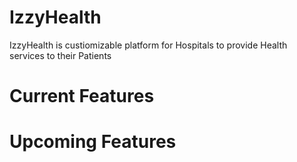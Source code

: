 # IzzyHealth

IzzyHealth is custiomizable platform  for Hospitals to provide Health services to their Patients 

# Current Features 


# Upcoming Features 

